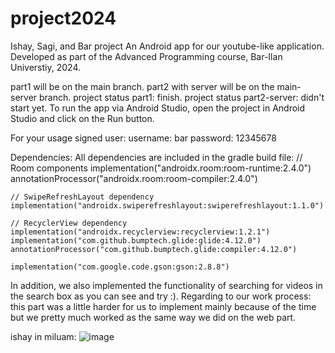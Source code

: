 # project2024
Ishay, Sagi, and Bar project
An Android app for our youtube-like application.
Developed as part of the Advanced Programming course, Bar-Ilan Universtiy, 2024.

part1 will be on the main branch.
part2 with server will be on the main-server branch.
project status part1: finish.
project status part2-server: didn't start yet.
To run the app via Android Studio, open the project in Android Studio and click on the Run button.

For your usage signed user: 
username: bar 
password: 12345678

Dependencies:
All dependencies are included in the gradle build file:
    // Room components
    implementation("androidx.room:room-runtime:2.4.0")
    annotationProcessor("androidx.room:room-compiler:2.4.0")

    // SwipeRefreshLayout dependency
    implementation("androidx.swiperefreshlayout:swiperefreshlayout:1.1.0")

    // RecyclerView dependency
    implementation("androidx.recyclerview:recyclerview:1.2.1")
    implementation("com.github.bumptech.glide:glide:4.12.0")
    annotationProcessor("com.github.bumptech.glide:compiler:4.12.0")

    implementation("com.google.code.gson:gson:2.8.8")
    
In addition, we also implemented the functionality of searching for videos in the search box as you can see and try :). 
Regarding to our work process: this part was a little harder for us to implement mainly because of the time but we pretty much worked as the same way we did on the web part.

ishay in miluam:
![image](https://github.com/ishay970/project2024/assets/115925876/f0db9ae5-5a44-4501-afa5-4b9656b726bc)

